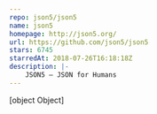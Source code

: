 ```yaml
---
repo: json5/json5
name: json5
homepage: http://json5.org/
url: https://github.com/json5/json5
stars: 6745
starredAt: 2018-07-26T16:18:18Z
description: |-
    JSON5 — JSON for Humans
---
```


[object Object]
